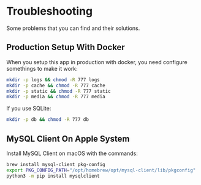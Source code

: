 # Troubleshooting

Some problems that you can find and their solutions.

## Production Setup With Docker

When you setup this app in production with docker, you need configure somethings to make it work:

```bash
mkdir -p logs && chmod -R 777 logs
mkdir -p cache && chmod -R 777 cache
mkdir -p static && chmod -R 777 static
mkdir -p media && chmod -R 777 media
```

If you use SQLite:

```bash
mkdir -p db && chmod -R 777 db
```

## MySQL Client On Apple System

Install MySQL Client on macOS with the commands:

```bash
brew install mysql-client pkg-config
export PKG_CONFIG_PATH="/opt/homebrew/opt/mysql-client/lib/pkgconfig"
python3 -m pip install mysqlclient
```
